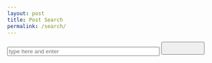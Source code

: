 ```yaml
---
layout: post
title: Post Search
permalink: /search/
---
```


<div class="container">
    <form action="get" id="site_search">
        <div class="input-group">
            <input id="search_box" type="text" placeholder="type here and enter" />
            <button type="submit" class="btn btn-default">
                <i class="fa fa-search" aria-hidden="true"></i>
            </button>
        </div>
        <ul id="search_results"></ul>
    </form>
</div>

<script src="lunr.min.js"></script>
<script src="search.js"></script>

<style type="text/css">
#site_search {
    width: 100%;
    /*margin: 0 auto;*/
}
#search_box{
    width: 70%;
}
.input-group button{
    width: 100px;
    height: 30px;
    /*background-color: #074B80;*/
}
#search_results {
	/*margin-top: 10px;*/
    width:80%;
}
#search_results p {
    /*margin: 0;*/
    width: 80%;
}
</style>

